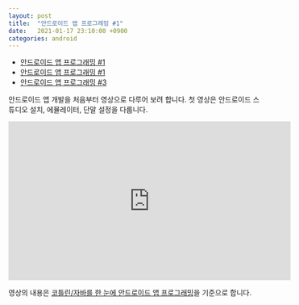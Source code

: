 ```yaml
---
layout: post
title:  "안드로이드 앱 프로그래밍 #1"
date:   2021-01-17 23:10:00 +0900
categories: android
---
```


* [안드로이드 앱 프로그래밍 #1](http://dalinaum.github.io/android/2021/01/17/android-app-programming-1.html)
* [안드로이드 앱 프로그래밍 #1](http://dalinaum.github.io/android/2021/01/25/android-app-programming-2.html)
* [안드로이드 앱 프로그래밍 #3](http://dalinaum.github.io/android/2021/02/10/android-app-programming-3.html)

안드로이드 앱 개발을 처음부터 영상으로 다루어 보려 합니다. 첫 영상은 안드로이드 스튜디오 설치, 에뮬레이터, 단말 설정을 다룹니다.

<iframe width="560" height="315" src="https://www.youtube.com/embed/PM6SVTLoUZM" frameborder="0" allow="accelerometer; autoplay; clipboard-write; encrypted-media; gyroscope; picture-in-picture" allowfullscreen></iframe>

영상의 내용은 [코틀린/자바를 한 눈에 안드로이드 앱 프로그래밍](http://dalinaum.github.io/android/2020/09/17/android-book.html)을 기준으로 합니다.